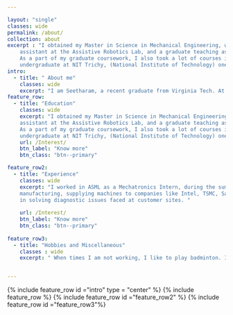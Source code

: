 ```yaml
---

layout: "single"
classes: wide
permalink: /about/
collection: about
excerpt : "I obtained my Master in Science in Mechanical Engineering, with a thesis. I defended my Masters in the March of 2024. I was a graduate research
    assistant at the Assistive Robotics Lab, and a graduate teaching assistant for the courses Mechatronics: Theory and Application and Mechanical Design Lab.
    As a part of my graduate coursework, I also took a lot of courses in the field of robotics, mechatronics and control theory. Prior to this, I was an     
    undergraduate at NIT Trichy, (National Institute of Technology) one of the top 10 institutions in the India for Engineering. I majored in Mechanical                Engineering with a minor in Electrical and Electronics Engineering. I was also part of several clubs, associations and served as the Technical Secretary for        the Mechanical Engineering Association. "
intro:
  - title: " About me"
    classes: wide
    excerpt: "I am Seetharam, a recent graduate from Virginia Tech. At Virginia tech, I obtained my Master of Science in Mechanical Engineering, with a thesis option. Prior to this, I was a student at National Institute of Technology, Trichy shortly known as NIT Trichy, one of the top 10 engineering schools in India."
feature_row:
  - title: "Education"
    classes: wide
    excerpt: "I obtained my Master in Science in Mechanical Engineering, with a thesis. I defended my Masters in the March of 2024. I was a graduate research
    assistant at the Assistive Robotics Lab, and a graduate teaching assistant for the courses Mechatronics: Theory and Application and Mechanical Design Lab.
    As a part of my graduate coursework, I also took a lot of courses in the field of robotics, mechatronics and control theory. Prior to this, I was an     
    undergraduate at NIT Trichy, (National Institute of Technology) one of the top 10 institutions in the India for Engineering. I majored in Mechanical                Engineering with a minor in Electrical and Electronics Engineering. I was also part of several clubs, associations and served as the Technical Secretary for        the Mechanical Engineering Association. "
    url: /Interest/
    btn_label: "Know more"
    btn_class: "btn--primary"      

feature_row2:
  - title: "Experience"
    classes: wide
    excerpt: "I worked in ASML as a Mechatronics Intern, during the summer of 2023. ASML is one of the leading manufacturers of equipment for semiconductor 
    manufacturing, supplying machines to companies like Intel, TSMC, Samsung, Micron and more. I was working on Mechatronics modules in their machines, and helping
    in solving diagnostic issues faced at customer sites. "
    
    url: /Interest/
    btn_label: "Know more"
    btn_class: "btn--primary"
       
feature_row3:
  - title: "Hobbies and Miscellaneous"
    classes : wide
    excerpt: " When times I am not working, I like to play badminton. I have been playing badminton since elementary school, and I have found the sport to help me      be fit, and also develop my reflexes. I also love playing table tennis, commonly known as ping pong, and cricket. I also like listening to songs, I used to         sing at a young age as well. I play the keyboard (piano), which I have learnt for around 8 years. I have performed at several occasions, in and outside of          school. I also like to read books, watch TV series on Netflix and so on. " 


---
```

{% include feature_row id ="intro" type = "center" %}
{% include feature_row %}
{% include feature_row id ="feature_row2"  %}
{% include feature_row id ="feature_row3"%}

